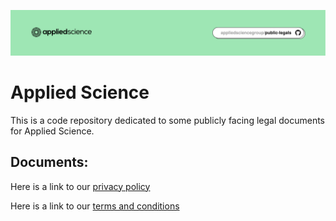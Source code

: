 ![](github-repo-header.png)

# Applied Science

This is a code repository dedicated to some publicly facing legal documents for Applied Science.


## Documents:

Here is a link to our [privacy policy](./privacy-policy.md)

Here is a link to our [terms and conditions](./terms-and-conditions.md)

